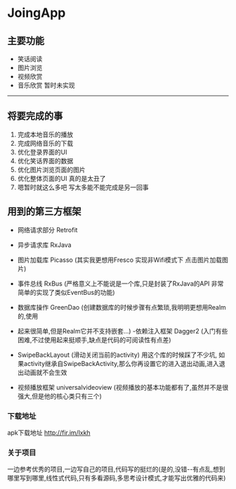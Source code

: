 # JoingApp
## 主要功能
- 笑话阅读
- 图片浏览
- 视频欣赏
- 音乐欣赏  暂时未实现

---
## 将要完成的事
1. 完成本地音乐的播放
1. 完成网络音乐的下载
2. 优化登录界面的UI
3. 优化笑话界面的数据
4. 优化图片浏览页面的图片
5. 优化整体页面的UI  真的是太丑了
6. 嗯暂时就这么多吧  写太多能不能完成是另一回事

## 用到的第三方框架
- 网络请求部分   Retrofit

- 异步请求库     RxJava  

- 图片加载库     Picasso  (其实我更想用Fresco  实现非Wifi模式下 点击图片加载图片)
 
- 事件总线        RxBus (严格意义上不能说是一个库,只是封装了RxJava的API 非常简单的实现了类似EventBus的功能)
 
- 数据库操作     GreenDao   (创建数据库的时候步骤有点繁琐,我明明更想用Realm的,使用 
- 起来很简单,但是Realm它并不支持嵌套...) 
-依赖注入框架     Dagger2 (入门有些困难,不过使用起来挺顺手,缺点是代码的可阅读性有点差)

- SwipeBackLayout (滑动关闭当前的activity) 用这个库的时候踩了不少坑,  如果activity继承自SwipeBackActivity,那么你再设置它的进入退出动画,进入退出动画就不会生效

- 视频播放框架    universalvideoview  (视频播放的基本功能都有了,虽然并不是很强大,但是他的核心类只有三个) 

### 下载地址
apk下载地址  http://fir.im/lxkh
###  关于项目
一边参考优秀的项目,一边写自己的项目,代码写的挺烂的(是的,没错--有点乱,想到哪里写到哪里,线性式代码,只有多看源码,多思考设计模式,才能写出优雅的代码来)

